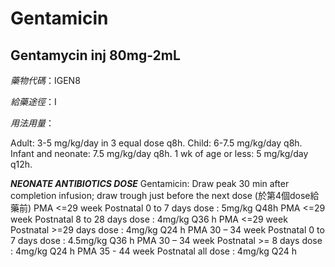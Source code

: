 # Gentamicin

## Gentamycin inj 80mg-2mL

*藥物代碼*：IGEN8

*給藥途徑*：I

*用法用量*：

Adult: 3-5 mg/kg/day in 3 equal dose q8h.
Child: 6-7.5 mg/kg/day q8h.
Infant and neonate: 7.5 mg/kg/day q8h.
1 wk of age or less: 5 mg/kg/day q12h.

*****NEONATE ANTIBIOTICS DOSE*****
Gentamicin: 
Draw peak 30 min after completion infusion; draw trough just before the next dose (於第4個dose給藥前)
PMA <=29 week        Postnatal 0 to 7 days  dose : 5mg/kg  Q48h
PMA <=29 week        Postnatal 8 to 28 days  dose : 4mg/kg Q36 h
PMA <=29 week        Postnatal >=29 days   dose : 4mg/kg Q24 h
PMA 30 – 34 week  Postnatal 0 to 7 days dose : 4.5mg/kg Q36 h
PMA 30 – 34 week  Postnatal >= 8 days  dose : 4mg/kg Q24 h
PMA 35 - 44 week   Postnatal all  dose : 4mg/kg Q24 h


